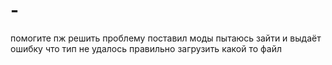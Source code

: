 # -
помогите пж решить проблему поставил моды пытаюсь зайти и выдаёт ошибку что тип не удалось правильно загрузить какой то файл
